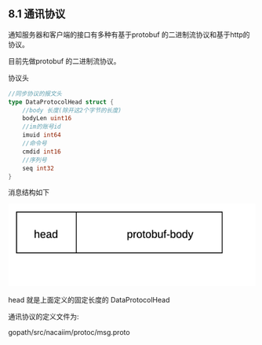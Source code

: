 ## 8.1 通讯协议

通知服务器和客户端的接口有多种有基于protobuf 的二进制流协议和基于http的协议。

目前先做protobuf 的二进制流协议。

协议头

```go
//同步协议的报文头
type DataProtocolHead struct {
    //body 长度(除开这2个字节的长度)
    bodyLen uint16
    //im的账号id
    imuid int64
    //命令号
    cmdid int16
    //序列号
    seq int32
}
```

消息结构如下

![](/assets/msgStruct.png)

head 就是上面定义的固定长度的 DataProtocolHead

通讯协议的定义文件为:

gopath/src/nacaiim/protoc/msg.proto

